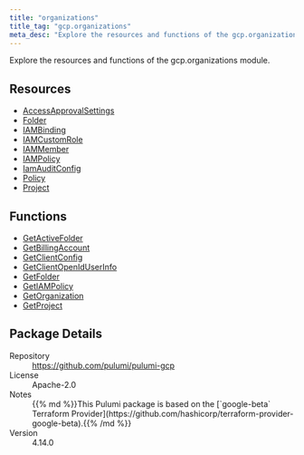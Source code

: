 ```yaml
---
title: "organizations"
title_tag: "gcp.organizations"
meta_desc: "Explore the resources and functions of the gcp.organizations module."
---
```


<!-- WARNING: this file was generated by Pulumi Docs Generator. -->
<!-- Do not edit by hand unless you're certain you know what you are doing! -->

Explore the resources and functions of the gcp.organizations module.

<h2 id="resources">Resources</h2>
<ul class="api">
    <li><a href="accessapprovalsettings" title="AccessApprovalSettings"><span class="symbol resource"></span>AccessApprovalSettings</a></li>
    <li><a href="folder" title="Folder"><span class="symbol resource"></span>Folder</a></li>
    <li><a href="iambinding" title="IAMBinding"><span class="symbol resource"></span>IAMBinding</a></li>
    <li><a href="iamcustomrole" title="IAMCustomRole"><span class="symbol resource"></span>IAMCustomRole</a></li>
    <li><a href="iammember" title="IAMMember"><span class="symbol resource"></span>IAMMember</a></li>
    <li><a href="iampolicy" title="IAMPolicy"><span class="symbol resource"></span>IAMPolicy</a></li>
    <li><a href="iamauditconfig" title="IamAuditConfig"><span class="symbol resource"></span>IamAuditConfig</a></li>
    <li><a href="policy" title="Policy"><span class="symbol resource"></span>Policy</a></li>
    <li><a href="project" title="Project"><span class="symbol resource"></span>Project</a></li>
</ul>

<h2 id="functions">Functions</h2>
<ul class="api">
    <li><a href="getactivefolder" title="GetActiveFolder"><span class="symbol function"></span>GetActiveFolder</a></li>
    <li><a href="getbillingaccount" title="GetBillingAccount"><span class="symbol function"></span>GetBillingAccount</a></li>
    <li><a href="getclientconfig" title="GetClientConfig"><span class="symbol function"></span>GetClientConfig</a></li>
    <li><a href="getclientopeniduserinfo" title="GetClientOpenIdUserInfo"><span class="symbol function"></span>GetClientOpenIdUserInfo</a></li>
    <li><a href="getfolder" title="GetFolder"><span class="symbol function"></span>GetFolder</a></li>
    <li><a href="getiampolicy" title="GetIAMPolicy"><span class="symbol function"></span>GetIAMPolicy</a></li>
    <li><a href="getorganization" title="GetOrganization"><span class="symbol function"></span>GetOrganization</a></li>
    <li><a href="getproject" title="GetProject"><span class="symbol function"></span>GetProject</a></li>
</ul>

<h2 id="package-details">Package Details</h2>
<dl class="package-details">
	<dt>Repository</dt>
	<dd><a href="https://github.com/pulumi/pulumi-gcp">https://github.com/pulumi/pulumi-gcp</a></dd>
	<dt>License</dt>
	<dd>Apache-2.0</dd>
	<dt>Notes</dt>
	<dd>{{% md %}}This Pulumi package is based on the [`google-beta` Terraform Provider](https://github.com/hashicorp/terraform-provider-google-beta).{{% /md %}}</dd>
	<dt>Version</dt>
	<dd>4.14.0</dd>
</dl>

